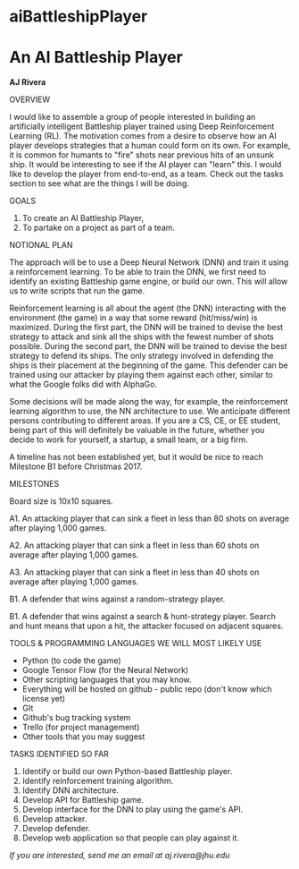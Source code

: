 # aiBattleshipPlayer

# An AI Battleship Player

**AJ Rivera**

OVERVIEW

I would like to assemble a group of people interested in building an artificially intelligent Battleship player trained using Deep Reinforcement Learning (RL). The motivation comes from a desire to observe how an AI player develops strategies that a human could form on its own. For example, it is common for humants to "fire" shots near previous hits of an unsunk ship. It would be interesting to see if the AI player can "learn" this. I would like to develop the player from end-to-end, as a team. Check out the tasks section to see what are the things I will be doing.

GOALS

1. To create an AI Battleship Player,
2. To partake on a project as part of a team.

NOTIONAL PLAN

The approach will be to use a Deep Neural Network (DNN) and train it using a reinforcement learning. To be able to train the DNN, we first need to identify an existing Battleship game engine, or build our own. This will allow us to write scripts that run the game.

Reinforcement learning is all about the agent (the DNN) interacting with the environment (the game) in a way that some reward (hit/miss/win) is maximized. During the first part, the DNN will be trained to devise the best strategy to attack and sink all the ships with the fewest number of shots possible. During the second part, the DNN will be trained to devise the best strategy to defend its ships. The only strategy involved in defending the ships is their placement at the beginning of the game. This defender can be trained using our attacker by playing them against each other, similar to what the Google folks did with AlphaGo.

Some decisions will be made along the way, for example, the reinforcement learning algorithm to use, the NN architecture to use. We anticipate different persons contributing to different areas. If you are a CS, CE, or EE student,  being part of this will definitely be valuable in the future, whether you decide to work for yourself, a startup, a small team, or a big firm.

A timeline has not been established yet, but it would be nice to reach Milestone B1 before Christmas 2017.

MILESTONES

Board size is 10x10 squares.

A1. An attacking player that can sink a fleet in less than 80 shots on average after playing 1,000 games.

A2. An attacking player that can sink a fleet in less than 60 shots on average after playing 1,000 games.

A3. An attacking player that can sink a fleet in less than 40 shots on average after playing 1,000 games.

B1. A defender that wins against a random-strategy player.

B1. A defender that wins against a search &amp; hunt-strategy player. Search and hunt means that upon a hit, the attacker focused on adjacent squares.

TOOLS &amp; PROGRAMMING LANGUAGES WE WILL MOST LIKELY USE

- Python (to code the game)
- Google Tensor Flow (for the Neural Network)
- Other scripting languages that you may know.
- Everything will be hosted on github - public repo (don&#39;t know which license yet)
- GIt
- Github&#39;s bug tracking system
- Trello (for project management)
- Other tools that you may suggest

TASKS IDENTIFIED SO FAR

1. Identify or build our own Python-based Battleship player.
2. Identify reinforcement training algorithm.
3. Identify DNN architecture.
4. Develop API for Battleship game.
5. Develop interface for the DNN to play using the game&#39;s API.
6. Develop attacker.
7. Develop defender.
8. Develop web application so that people can play against it.

_If you are interested, send me an email at aj.rivera@jhu.edu_
